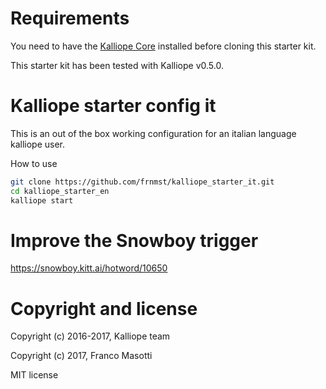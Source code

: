# Requirements

You need to have the 
[Kalliope Core](https://github.com/kalliope-project/kalliope)
installed before cloning this starter kit.

This starter kit has been tested with Kalliope v0.5.0.

# Kalliope starter config it

This is an out of the box working configuration for an
italian language kalliope user.
 
How to use
 ```bash
git clone https://github.com/frnmst/kalliope_starter_it.git
cd kalliope_starter_en
kalliope start
```

# Improve the Snowboy trigger

https://snowboy.kitt.ai/hotword/10650

# Copyright and license

Copyright (c) 2016-2017, Kalliope team

Copyright (c) 2017, Franco Masotti
                   
MIT license

